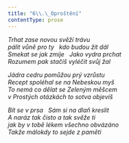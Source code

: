 ```yaml
---
title: "6\\.\_Oproštění"
contentType: prose
---
```


_Trhat zase novou svěží trávu  
pálit vůně pro ty   kdo budou žít dál  
Smekat se jak zmije   Jako vydra prchat  
Rozumem pak stačíš vyléčit svůj žal_

  

_Jádra cedru pomůžou prý vzrůstu  
Recept spoléhal se na Nebeskou myš  
To nemá co dělat se Zeleným měšcem  
v Prostých otázkách to sotva objevíš_

  

_Bít se v prsa   Sám si na dlaň kreslit  
A naráz tak čisto a tak svěže ti  
jak by v tobě lékem všechno obvázáno  
Takže málokdy to sejde z paměti_
